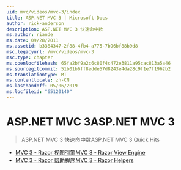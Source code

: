 ```yaml
---
uid: mvc/videos/mvc-3/index
title: ASP.NET MVC 3 | Microsoft Docs
author: rick-anderson
description: ASP.NET MVC 3 快速命中数
ms.author: riande
ms.date: 09/28/2011
ms.assetid: b3384347-2f88-4fb4-a775-7b96bf88b9d8
msc.legacyurl: /mvc/videos/mvc-3
msc.type: chapter
ms.openlocfilehash: 65fa2bf9a2c6c80f4c472e3811a95cac813a5a46
ms.sourcegitcommit: 51b01b6ff8edde57d8243e4da28c9f1e7f1962b2
ms.translationtype: MT
ms.contentlocale: zh-CN
ms.lasthandoff: 05/06/2019
ms.locfileid: "65120140"
---
```

# <a name="aspnet-mvc-3"></a><span data-ttu-id="a8ef1-103">ASP.NET MVC 3</span><span class="sxs-lookup"><span data-stu-id="a8ef1-103">ASP.NET MVC 3</span></span>

> <span data-ttu-id="a8ef1-104">ASP.NET MVC 3 快速命中数</span><span class="sxs-lookup"><span data-stu-id="a8ef1-104">ASP.NET MVC 3 Quick Hits</span></span>

- [<span data-ttu-id="a8ef1-105">MVC 3 - Razor 视图引擎</span><span class="sxs-lookup"><span data-stu-id="a8ef1-105">MVC 3 - Razor View Engine</span></span>](mvc-3-razor-view-engine.md)
- [<span data-ttu-id="a8ef1-106">MVC 3 - Razor 帮助程序</span><span class="sxs-lookup"><span data-stu-id="a8ef1-106">MVC 3 - Razor Helpers</span></span>](mvc-3-razor-helpers.md)

